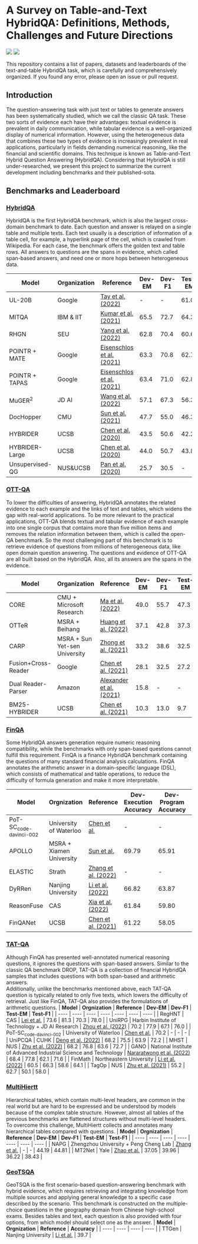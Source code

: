 # A Survey on Table-and-Text HybridQA: Definitions, Methods, Challenges and Future Directions

![](https://img.shields.io/badge/Status-building-brightgreen) ![](https://img.shields.io/badge/PRs-Welcome-red)

This repository contains a list of papers, datasets and leaderboards of the text-and-table HybridQA task, which is carefully and comprehensively organized. 
If you found any error, please open an issue or pull request.

## Introduction

The question-answering task with just text or tables to generate answers has been systematically studied, which we call the classic QA task.
These two sorts of evidence each have their advantages: textual evidence is prevalent in daily communication, while tabular evidence is a well-organized display of numerical information.
However, using the heterogeneous data that combines these two types of evidence is increasingly prevalent in real applications, particularly in fields demanding numerical reasoning, like the financial and scientific domains.
This technique is known as Table-and-Text Hybrid Question Answering (HybridQA).
Considering that HybridQA is still under-researched, we present this project to summarize the current development including benchmarks and their published-sota.

## Benchmarks and Leaderboard

### [HybridQA](https://hybridqa.github.io)
HybridQA is the first HybridQA benchmark, which is also the largest cross-domain benchmark to date.
Each question and answer is relayed on a single table and multiple texts.
Each text usually is a description of information of a table cell, for example, a hyperlink page of the cell, which is crawled from Wikipedia. 
For each case, the benchmark offers the golden text and table rows.
All answers to questions are the spans in evidence, which called span-based answers, and need one or more hops between heterogeneous data.

**Model**                                     |  **Organization**  |**Reference**                                                             | **Dev-EM** | **Dev-F1** | **Test-EM** | **Test-F1** | 
----------|---------------------------|-----------------------------------|---------------------------------------------------------------------------|---------|----------|------------------|
UL-20B           | Google    | [Tay et al. (2022)](https://arxiv.org/abs/2205.05131)                    |   -     | -    |  61.0  | -    |
MITQA            | IBM & IIT | [Kumar et al. (2021)](https://arxiv.org/pdf/2112.07337.pdf)              |   65.5  | 72.7 |  64.3  | 71.9 |
RHGN             | SEU       | [Yang et al. (2022)](https://link.springer.com/epdf/10.1007/s11227-022-05035-9?sharing_token=kouLCEDp9_vH1RkK8N9CAPe4RwlQNchNByi7wbcMAY4kj78xdT5rsS4-XKuj5N_XmnTRe7ko6X0kKaXyingc6wfoEGdQgx5hH9hDtcI6ivFPDd1p7A3RUWChRVmVBrgsvavXcujpAkPf2d1K1X-eE8ctae3eLrfxStzEdLP9uOs=)   |   62.8 | 70.4 |   60.6    |  68.1   |
POINTR + MATE    | Google    | [Eisenschlos et al. (2021)](https://arxiv.org/pdf/2109.04312.pdf)         |   63.3  | 70.8 |  62.7  | 70.0 |
POINTR + TAPAS   | Google    | [Eisenschlos et al. (2021)](https://arxiv.org/pdf/2109.04312.pdf)         |   63.4  | 71.0 |  62.8  | 70.2 |
MuGER<sup>2</sup>| JD AI     | [Wang et al. (2022)](https://arxiv.org/abs/2210.10350)                    | 57.1    | 67.3 | 56.3   |  66.2 |
DocHopper        | CMU       | [Sun et al. (2021)](https://arxiv.org/abs/2106.00200)                     |   47.7  | 55.0 |  46.3  | 53.3 |
HYBRIDER         | UCSB      | [Chen et al. (2020)](https://arxiv.org/abs/2004.07347)                    |   43.5  | 50.6 |  42.2  | 49.9 |
HYBRIDER-Large   | UCSB      | [Chen et al. (2020)](https://arxiv.org/abs/2004.07347)                    |  44.0   | 50.7 |  43.8  | 50.6 |
Unsupervised-QG  | NUS\&UCSB |  [Pan et al. (2020)](https://arxiv.org/abs/2010.12623)                    |    25.7 | 30.5 |   -    |  -   |

### [OTT-QA](https://ott-qa.github.io)
To lower the difficulties of answering, HybridQA annotates the related evidence to each example and the links of text and tables, which widens the gap with real-world applications.
To be more relevant to the practical applications, OTT-QA blends textual and tabular evidence of each example into one single corpus that contains more than five million items and removes the relation information between them, which is called the open-QA benchmark. 
So the most challenging part of this benchmark is to retrieve evidence of questions from millions of heterogeneous data, like open domain question answering. 
The questions and evidence of OTT-QA are all built based on the HybridQA.
Also, all its answers are the spans in the evidence.

**Model**                                     |  **Organization**  |**Reference**                                                             | **Dev-EM** | **Dev-F1** | **Test-EM** | **Test-F1** | 
----------|---------------------------|-----------------------------------|---------------------------------------------------------------------------|---------|----------|------------------|
CORE         | CMU + Microsoft Research      | [Ma et al. (2022)](https://arxiv.org/abs/2210.12338)                    |  49.0 | 55.7  | 47.3  | 54.1 |
OTTeR        | MSRA + Beihang                | [Huang et al. (2022)](https://arxiv.org/abs/2210.05197)                 |  37.1 | 42.8 | 37.3 | 43.1 |
CARP         | MSRA + Sun Yet-sen University      | [Zhong et al. (2021)](https://arxiv.org/pdf/2201.05880.pdf)                    |  33.2 | 38.6  | 32.5  | 38.5 |
Fusion+Cross-Reader         | Google      | [Chen et al. (2021)](https://arxiv.org/abs/2010.10439)                    |  28.1 | 32.5  | 27.2  | 31.5 |
Dual Reader-Parser | Amazon | [Alexander et al. (2021)](https://assets.amazon.science/09/2b/7acf41f24c998cd3c2361681e9db/dual-reader-parser-on-hybrid-textual-and-tabular-evidence-for-open-domain-question-answering.pdf)                                              |   15.8   |    -  |  -       | -        |
BM25-HYBRIDER   | UCSB      | [Chen et al. (2021)](https://arxiv.org/abs/2010.10439)                    |    10.3     | 13.0  |  9.7           | 12.8  |

### [FinQA](https://finqasite.github.io)
Some HybridQA answers generation require numeric reasoning compatibility, while the benchmarks with only span-based questions cannot fulfill this requirement.
FinQA is a finance HybridQA benchmark containing the questions of many standard financial analysis calculations. 
FinQA annotates the arithmetic answer in a domain-specific language (DSL), which consists of mathematical and table operations, to reduce the difficulty of formula generation and make it more interpretable.

| **Model** | **Orgnization** | **Reference** | **Dev-Execution Accuracy** | **Dev-Program Accuracy** | **Test-Execution Accuracy** | **Test-Program Accuracy** |
| ---- | ---- | ---- | ---- | ---- | ---- | ---- |
| PoT-SC<sub>code-davinci-002</sub> | University of Waterloo | [Chen et al.](https://arxiv.org/abs/2211.12588) | - | - | 68.1 | - |
| APOLLO | MSRA + Xiamen University | [Sun et al.](https://arxiv.org/pdf/2212.07249.pdf) | 69.79 | 65.91 | 67.99 | 65.60 |
| ELASTIC | Strath | [Zhang et al. (2022)](https://arxiv.org/pdf/2210.10105.pdf) | - | - | 68.96 | 65.21 |
| DyRRen | Nanjing University | [Li et al. (2022)](https://arxiv.org/pdf/2211.12668.pdf) | 66.82 | 63.87 | 63.30 | 61.29 |
| ReasonFuse | CAS | [Xia et al. (2022)](https://www.sciencedirect.com/science/article/pii/S0925231222011444#s0085) | 61.84 | 59.80 | 60.68 | 58.94 |
| FinQANet | UCSB | [Chen et al. (2021)](https://arxiv.org/pdf/2109.00122.pdf) | 61.22 | 58.05 | 61.24 | 58.86 |

### [TAT-QA](https://nextplusplus.github.io/TAT-QA/)
Although FinQA has presented well-annotated numerical reasoning questions, it ignores the questions with span-based answers.
Similar to the classic QA benchmark DROP, TAT-QA is a collection of financial HybridQA samples that includes questions with both span-based and arithmetic answers.  
Additionally, unlike the benchmarks mentioned above, each TAT-QA question is typically related to only five texts, which lowers the difficulty of retrieval. 
Just like FinQA, TAT-QA also provides the formulations of arithmetic questions.
| **Model** | **Orgnization** | **Reference** | **Dev-EM** | **Dev-F1** | **Test-EM** | **Test-F1** |
| ---- | ---- | ---- | ---- | ---- | ---- | ---- |
| RegHNT | CAS | [Lei et al.](https://arxiv.org/pdf/2209.07692.pdf) | 73.6 | 81.3 | 70.3 | 78.0 |
| UniRPG | Harbin Institute of Technology + JD AI Research | [Zhou et al. (2022)](https://arxiv.org/pdf/2210.08249.pdf) | 70.2 | 77.9 | 67.1 | 76.0 |
| PoT-SC<sub>code-davinci-002</sub> | University of Waterloo | [Chen et al.](https://arxiv.org/abs/2211.12588) | 70.2 | - | - | - |
| UniPCQA | CUHK | [Deng et al. (2022)](https://arxiv.org/pdf/2210.08817.pdf) | 68.2 | 75.5 | 63.9 | 72.2 |
| MHST | NUS | [Zhu et al. (2022)](https://arxiv.org/pdf/2207.11871.pdf) | 68.2 | 76.8 | 63.6 | 72.7 |
| GANO | National Institute of Advanced Industrial Science and Technology | [Nararatwong et al. (2022)](https://aclanthology.org/2022.aacl-main.72.pdf) | 68.4 | 77.8 | 62.1 | 71.6 |
| FinMath | Northeastern University | [Li et al. (2022)](http://www.lrec-conf.org/proceedings/lrec2022/pdf/2022.lrec-1.661.pdf) | 60.5 | 66.3 | 58.6 | 64.1 |
| TagOp | NUS | [Zhu et al. (2021)](https://aclanthology.org/2021.acl-long.254/) | 55.2 | 62.7 | 50.1 | 58.0 |

### [MultiHiertt](https://github.com/psunlpgroup/MultiHiertt)
Hierarchical tables, which contain multi-level headers, are common in the real world but are hard to be expressed and be understood by models because of the complex table structure. 
However, almost all tables of the previous benchmarks are flattened structures without multi-level headers.
To overcome this challenge, MultiHiertt collects and annotates many hierarchical tables compared with questions.
| **Model** | **Orgnization** | **Reference** | **Dev-EM** | **Dev-F1** | **Test-EM** | **Test-F1** |
| ---- | ---- | ---- | ---- | ---- | ---- | ---- |
| NAPG | Zhengzhou University + Peng Cheng Lab | [Zhang et al.](https://arxiv.org/pdf/2211.03462.pdf) | - | - | 44.19 | 44.81 |
| MT2Net | Yale | [Zhao et al.](https://aclanthology.org/2022.acl-long.454.pdf) | 37.05 | 39.96 | 36.22 | 38.43 |

### [GeoTSQA](https://github.com/nju-websoft/TSQA)
GeoTSQA is the first scenario-based question-answering benchmark with hybrid evidence, which requires retrieving and integrating knowledge from multiple sources and applying general knowledge to a specific case described by the scenario.
This benchmark is constructed on the multiple-choice questions in the geography domain from Chinese high-school exams.
Besides tables and text, each question is also provided with four options, from which model should select one as the answer.
| **Model** | **Orgnization** | **Reference** | **Accuracy** |
| ---- | ---- | ---- | ---- |
| TTGen | Nanjing University | [Li et al.](https://arxiv.org/pdf/2101.11429.pdf) | 39.7 |
